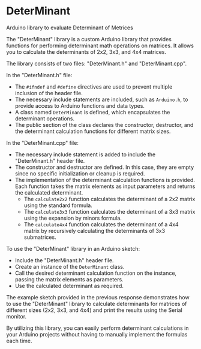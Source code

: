 # DeterMinant
Arduino library to evaluate Determinant of Metrices

The "DeterMinant" library is a custom Arduino library that provides functions for performing determinant math operations on matrices. It allows you to calculate the determinants of 2x2, 3x3, and 4x4 matrices.

The library consists of two files: "DeterMinant.h" and "DeterMinant.cpp".

In the "DeterMinant.h" file:
- The `#ifndef` and `#define` directives are used to prevent multiple inclusion of the header file.
- The necessary include statements are included, such as `Arduino.h`, to provide access to Arduino functions and data types.
- A class named `DeterMinant` is defined, which encapsulates the determinant operations.
- The public section of the class declares the constructor, destructor, and the determinant calculation functions for different matrix sizes.

In the "DeterMinant.cpp" file:
- The necessary include statement is added to include the "DeterMinant.h" header file.
- The constructor and destructor are defined. In this case, they are empty since no specific initialization or cleanup is required.
- The implementation of the determinant calculation functions is provided. Each function takes the matrix elements as input parameters and returns the calculated determinant.
  - The `calculate2x2` function calculates the determinant of a 2x2 matrix using the standard formula.
  - The `calculate3x3` function calculates the determinant of a 3x3 matrix using the expansion by minors formula.
  - The `calculate4x4` function calculates the determinant of a 4x4 matrix by recursively calculating the determinants of 3x3 submatrices.

To use the "DeterMinant" library in an Arduino sketch:
- Include the "DeterMinant.h" header file.
- Create an instance of the `DeterMinant` class.
- Call the desired determinant calculation function on the instance, passing the matrix elements as parameters.
- Use the calculated determinant as required.

The example sketch provided in the previous response demonstrates how to use the "DeterMinant" library to calculate determinants for matrices of different sizes (2x2, 3x3, and 4x4) and print the results using the Serial monitor.

By utilizing this library, you can easily perform determinant calculations in your Arduino projects without having to manually implement the formulas each time.

